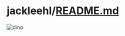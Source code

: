 # jackleehl/[README.md](https://github.com/jackleehl/jackleehl1/files/6324241/README.md)
![dino](https://user-images.githubusercontent.com/78713092/115010642-38ef4580-9ee0-11eb-9f09-d2419cf39aaf.gif)
